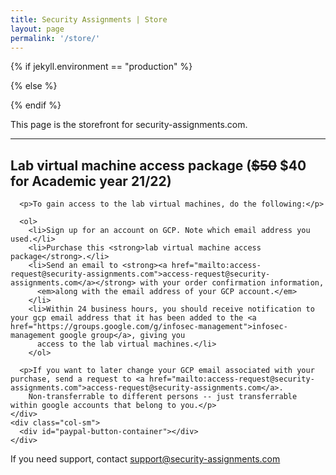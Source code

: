 ```yaml
---
title: Security Assignments | Store
layout: page
permalink: '/store/'
---
```



{% if jekyll.environment == "production" %}
<!-- live client id  -->
<script src="https://www.paypal.com/sdk/js?client-id=AUEsnSYbdrbOdYz8pzZU0ude32jv6JSvP1Uf9nNW0PzEbp3-VDXzAOFAoFQdPtkoytkiJ5sUwwZ6xirc&enable-funding=venmo&currency=USD"></script>
{% else %}
<!-- sandbox client id  -->
<script src="https://www.paypal.com/sdk/js?client-id=ATO5KjQC9-FA8iiRDD3Zl2WE4L3paJRaM3_6xX8XKmDvjW-SDVkrSbmgZpr6WoQnBU5oxPtMdzBg9CeL&enable-funding=venmo&currency=USD"></script>
{% endif %}


This page is the storefront for security-assignments.com.

---


<h2>Lab virtual machine access package (<del>$50</del> $40 for Academic year 21/22)</h2>

<div class="container">
  <div class="row">
    <div class="col-sm">

      <p>To gain access to the lab virtual machines, do the following:</p>

      <ol>
        <li>Sign up for an account on GCP. Note which email address you used.</li>
        <li>Purchase this <strong>lab virtual machine access package</strong>.</li>
        <li>Send an email to <strong><a href="mailto:access-request@security-assignments.com">access-request@security-assignments.com</a></strong> with your order confirmation information,
          <em>along with the email address of your GCP account.</em>
        </li>
        <li>Within 24 business hours, you should receive notification to your gcp email address that it has been added to the <a href="https://groups.google.com/g/infosec-management">infosec-management google group</a>, giving you
          access to the lab virtual machines.</li>
        </ol>

      <p>If you want to later change your GCP email associated with your purchase, send a request to <a href="mailto:access-request@security-assignments.com">access-request@security-assignments.com</a>.
        Non-transferrable to different persons -- just transferrable within google accounts that belong to you.</p>
    </div>
    <div class="col-sm">
      <div id="paypal-button-container"></div>
    </div>
  </div>
</div>

If you need support, contact <a href="mailto:support@security-assignments.com">support@security-assignments.com</a>


<!-- Add the checkout buttons, set up the order and approve the order -->
<script>
function initPayPalButton() {
  paypal.Buttons({
    createOrder: function(data, actions) {
      return actions.order.create({
        purchase_units: [{
          description: "Access to security-assignments.com lab virtual machines on GCP",
          amount: {
            value: '40.00'
          }
        }]
      });
    },
    onApprove: function(data, actions) {
      return actions.order.capture().then(function(orderData) {
        // Full available details
        console.log('Capture result', orderData, JSON.stringify(orderData, null, 2));

        let paypal_id = orderData.purchase_units[0].payments.captures[0].id;

        // Show a success message within this page, e.g.
        const element = document.getElementById('paypal-button-container');
        element.innerHTML = '';
        let inner_html = `
          <div class='alert alert-success'>
            <h3>Thank you for your payment!</h3>

            <p>Your paypal transaction id is: <strong>${paypal_id}</strong></p>

            <p>Forward your paypal transaction confirmation email to <a href="support@security-assignments.com">support@security-assignments.com</a>.
            <strong>In your message, also specify your GCP email address.</strong>
          </div>
        `;

        element.innerHTML = inner_html;

        // Or go to another URL:  actions.redirect('thank_you.html');
      });
    },

    onError: function(err) {
      console.log(err);
    }
  }).render('#paypal-button-container'); // Display payment options on your web page
}
initPayPalButton();
</script>


<div id="smart-button-container">
  <div style="text-align: center;">
    <div id="paypal-button-container"></div>
  </div>
</div>
